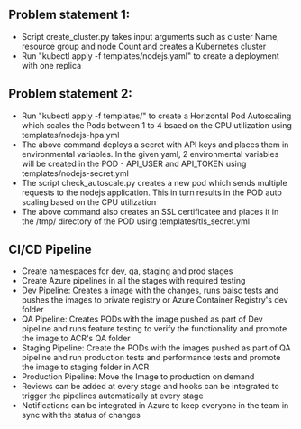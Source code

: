 ## Problem statement 1: 
- Script create_cluster.py takes input arguments such as cluster Name, resource group and node Count and creates a Kubernetes cluster 
- Run "kubectl apply -f templates/nodejs.yaml" to create a deployment with one replica

## Problem statement 2:
- Run "kubectl apply -f templates/" to create a Horizontal Pod Autoscaling which scales the Pods between 1 to 4 bsaed on the CPU utilization using templates/nodejs-hpa.yml
- The above command deploys a secret with API keys and places them in environmental variables. In the given yaml, 2 environmental variables will be created in the POD - API_USER and API_TOKEN using templates/nodejs-secret.yml
- The script check_autoscale.py creates a new pod which sends multiple requests to the nodejs application. This in turn results in the POD auto scaling based on the CPU utilization 
- The above command also creates an SSL certificatee and places it in the /tmp/ directory of the POD using templates/tls_secret.yml

## CI/CD Pipeline
- Create namespaces for dev, qa, staging and prod stages
- Create Azure pipelines in all the stages with required testing
- Dev Pipeline: Creates a image with the changes, runs baisc tests and pushes the images to private registry or Azure Container Registry's dev folder
- QA Pipeline: Creates PODs with the image pushed as part of Dev pipeline and runs feature testing to verify the functionality and promote the image to ACR's QA folder
- Staging Pipeline: Create the PODs with the images pushed as part of QA pipeline and run production tests and performance tests and promote the image to staging folder in ACR
- Production Pipeline: Move the Image to production on demand
- Reviews can be added at every stage and hooks can be integrated to trigger the pipelines automatically at every stage
- Notifications can be integrated in Azure to keep everyone in the team in sync with the status of changes

